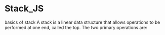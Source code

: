 # Stack_JS <br>

basics of stack
A stack is a linear data structure that allows operations to be performed at one end, called the top. The two primary operations are:


